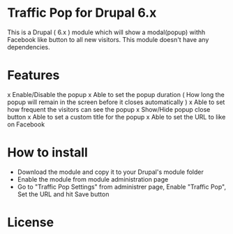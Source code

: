 Traffic Pop for Drupal 6.x
================

This is a Drupal ( 6.x ) module which will show a modal(popup) withh Facebook like button to all new visitors. This module doesn't have any dependencies.

Features
================
x Enable/Disable the popup
x Able to set the popup duration ( How long the popup will remain in the screen before it closes automatically )
x Able to set how frequent the visitors can see the popup
x Show/Hide popup close button
x Able to set a custom title for the popup
x Able to set the URL to like on Facebook

How to install
================
- Download the module and copy it to your Drupal's module folder
- Enable the module from module administration page
- Go to "Traffic Pop Settings" from administrer page, Enable "Traffic Pop", Set the URL and hit Save button

License
================
